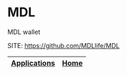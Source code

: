 # MDL
 
 MDL wallet
 
 SITE: https://github.com/MDLlife/MDL

 | [Applications](https://portable-linux-apps.github.io/apps.html) | [Home](https://portable-linux-apps.github.io)
 | --- | --- |
